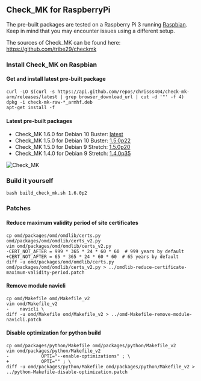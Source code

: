 
## Check_MK for RaspberryPi

The pre-built packages are tested on a Raspberry Pi 3 running [Raspbian](https://www.raspberrypi.org/downloads/raspbian/). Keep in mind that you may encounter issues using a different setup.

The sources of Check_MK can be found here: https://github.com/tribe29/checkmk

### Install Check_MK on Raspbian

#### Get and install latest pre-built package

    curl -LO $(curl -s https://api.github.com/repos/chrisss404/check-mk-arm/releases/latest | grep browser_download_url | cut -d '"' -f 4) 
    dpkg -i check-mk-raw-*_armhf.deb
    apt-get install -f

#### Latest pre-built packages

* Check_MK 1.6.0 for Debian 10 Buster: [latest](https://github.com/chrisss404/check-mk-arm/releases/latest)
* Check_MK 1.5.0 for Debian 10 Buster: [1.5.0p22](https://github.com/chrisss404/check-mk-arm/releases/tag/1.5.0p22)
* Check_MK 1.5.0 for Debian 9 Stretch: [1.5.0p20](https://github.com/chrisss404/check-mk-arm/releases/tag/1.5.0p20)
* Check_MK 1.4.0 for Debian 9 Stretch: [1.4.0p35](https://github.com/chrisss404/check-mk-arm/releases/tag/1.4.0p35)

![Check_MK](https://raw.github.com/chrisss404/check-mk-arm/master/data/check_mk.png)

### Build it yourself

    bash build_check_mk.sh 1.6.0p2

### Patches

#### Reduce maximum validity period of site certificates

    cp omd/packages/omd/omdlib/certs.py omd/packages/omd/omdlib/certs_v2.py
    vim omd/packages/omd/omdlib/certs_v2.py
    -CERT_NOT_AFTER = 999 * 365 * 24 * 60 * 60  # 999 years by default
    +CERT_NOT_AFTER = 65 * 365 * 24 * 60 * 60  # 65 years by default
    diff -u omd/packages/omd/omdlib/certs.py omd/packages/omd/omdlib/certs_v2.py > ../omdlib-reduce-certificate-maximum-validity-period.patch

#### Remove module navicli

    cp omd/Makefile omd/Makefile_v2
    vim omd/Makefile_v2
    -    navicli \
    diff -u omd/Makefile omd/Makefile_v2 > ../omd-Makefile-remove-module-navicli.patch

#### Disable optimization for python build

    cp omd/packages/python/Makefile omd/packages/python/Makefile_v2
    vim omd/packages/python/Makefile_v2
    -            OPTI="--enable-optimizations" ; \
    +            OPTI="" ; \
    diff -u omd/packages/python/Makefile omd/packages/python/Makefile_v2 > ../python-Makefile-disable-optimization.patch
